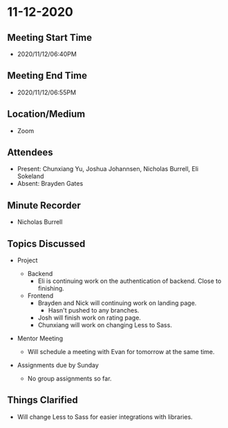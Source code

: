 # 11-12-2020

## Meeting Start Time
- 2020/11/12/06:40PM

## Meeting End Time
- 2020/11/12/06:55PM

## Location/Medium
- Zoom

## Attendees
- Present: Chunxiang Yu, Joshua Johannsen, Nicholas Burrell, Eli Sokeland
- Absent: Brayden Gates

## Minute Recorder
- Nicholas Burrell

## Topics Discussed
- Project
  - Backend
    - Eli is continuing work on the authentication of backend. Close to finishing.
  - Frontend
    - Brayden and Nick will continuing work on landing page.
      - Hasn't pushed to any branches.
    - Josh will finish work on rating page.
    - Chunxiang will work on changing Less to Sass.
- Mentor Meeting
  - Will schedule a meeting with Evan for tomorrow at the same time.

    
- Assignments due by Sunday
  - No group assignments so far.

## Things Clarified
- Will change Less to Sass for easier integrations with libraries.
